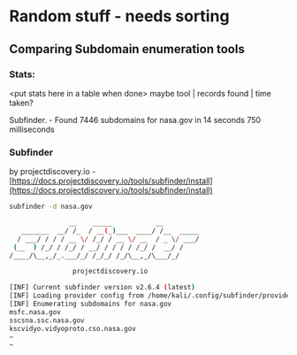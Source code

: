 # Random stuff - needs sorting



## Comparing Subdomain enumeration tools



### Stats:

\<put stats here in a table when done> maybe tool | records found | time taken?

Subfinder. - Found 7446 subdomains for nasa.gov in 14 seconds 750 milliseconds

### Subfinder

by projectdiscovery.io - [https://docs.projectdiscovery.io/tools/subfinder/install](https://docs.projectdiscovery.io/tools/subfinder/install)

```bash
subfinder -d nasa.gov

               __    _____           __
   _______  __/ /_  / __(_)___  ____/ /__  _____
  / ___/ / / / __ \/ /_/ / __ \/ __  / _ \/ ___/
 (__  ) /_/ / /_/ / __/ / / / / /_/ /  __/ /
/____/\__,_/_.___/_/ /_/_/ /_/\__,_/\___/_/

                projectdiscovery.io

[INF] Current subfinder version v2.6.4 (latest)
[INF] Loading provider config from /home/kali/.config/subfinder/provider-config.yaml
[INF] Enumerating subdomains for nasa.gov
msfc.nasa.gov
sscsna.ssc.nasa.gov
kscvidyo.vidyoproto.cso.nasa.gov
~
~
```

